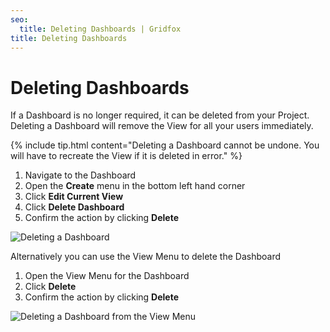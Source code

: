 ```yaml
---
seo:
  title: Deleting Dashboards | Gridfox
title: Deleting Dashboards
---
```

# Deleting Dashboards

If a Dashboard is no longer required, it can be deleted from your Project. Deleting a Dashboard will remove the View for all your users immediately.

{% include tip.html content="Deleting a Dashboard cannot be undone. You will have to recreate the View if it is deleted in error." %}

1. Navigate to the Dashboard
2. Open the **Create** menu in the bottom left hand corner
3. Click **Edit Current View**
4. Click **Delete Dashboard**
5. Confirm the action by clicking **Delete**

![Deleting a Dashboard](/assets/images/deleting-a-dashboard.gif "Deleting a Dashboard")

Alternatively you can use the View Menu to delete the Dashboard

1. Open the View Menu for the Dashboard
2. Click **Delete**
3. Confirm the action by clicking **Delete**

![Deleting a Dashboard from the View Menu](/assets/images/deleting-a-dashboard-from-the-view-menu.gif "Deleting a Dashboard from the View Menu")
